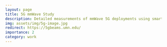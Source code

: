 ```yaml
---
layout: page
title: 5G mmWave Study
description: Detailed measurements of mmWave 5G deployments using smartphone-based tools that collect detailed measurements across several layers (PHY, MAC and up)
img: assets/img/5g-image.jpg
redirect: https://5gbeams.umn.edu/
importance: 2
category: work
---
```

